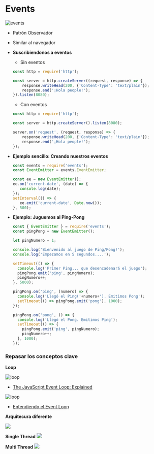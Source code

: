 # Events

![events](https://github.com/Fictizia/Curso-Node.js-para-desarrolladores-Front-end_ed8/raw/master/assets/event-loop-simple.png)

- Patrón Observador
- Similar al navegador

- **Suscribiendonos a eventos**
	- Sin eventos

	```javascript
	const http = require('http');
	
	const server = http.createServer((request, response) => {
		response.writeHead(200, {'Content-Type': 'text/plain'});
		response.end('¡Hola people!');
	}).listen(8080);
	```

	- Con eventos

	```javascript
	const http = require('http');
	
	const server = http.createServer().listen(8080);
	
	server.on('request', (request, response) => {
		response.writeHead(200, {'Content-Type': 'text/plain'});
		response.end('¡Hola people!');
	});
	```

- **Ejemplo sencillo: Creando nuestros eventos**

  ```javascript
  const events = require('events');
  const EventEmitter = events.EventEmitter;
  
  const ee = new EventEmitter(); 
  ee.on('current-date', (date) => { 
     console.log(date); 
  }); 
  setInterval(() => { 
     ee.emit('current-date', Date.now()); 
  }, 500);
  ```

- **Ejemplo: Juguemos al Ping-Pong**

  ```javascript
  const { EventEmitter } = require('events');
  const pingPong = new EventEmitter();
  
  let pingNumero = 1;
  
  console.log('Bienvenido al juego de Ping/Pong!');
  console.log('Empezamos en 5 segundos....');
  
  setTimeout(() => {
    console.log('Primer Ping... que desencadenará el juego');
    pingPong.emit('ping', pingNumero);
    pingNumero++;
  }, 5000);
  
  pingPong.on('ping', (numero) => {
    console.log('Llegó el Ping('+numero+'). Emitimos Pong');
    setTimeout(() => pingPong.emit('pong'), 1000);
  });
  
  pingPong.on('pong', () => {
    console.log('Llegó el Pong. Emitimos Ping');
    setTimeout(() => {
      pingPong.emit('ping', pingNumero);
      pingNumero++;
    }, 1000);
  });
  ```

### Repasar los conceptos clave

**Loop**

![loop](https://github.com/Fictizia/Curso-Node.js-para-desarrolladores-Front-end_ed8/raw/master/assets/nodejs-loop-simple.png)

- [The JavaScript Event Loop: Explained](http://blog.carbonfive.com/2013/10/27/the-javascript-event-loop-explained/)

![loop](../assets/nodejs-loop-complex.png)

- [Entendiendo el Event Loop](https://medium.com/the-node-js-collection/what-you-should-know-to-really-understand-the-node-js-event-loop-and-its-metrics-c4907b19da4c)

**Arquitecura diferente**

![](https://github.com/Fictizia/Curso-Node.js-para-desarrolladores-Front-end_ed8/raw/master/assets/event-loop-arch.png)


**Single Thread**
![](https://github.com/Fictizia/Curso-Node.js-para-desarrolladores-Front-end_ed8/raw/master/assets/single-thread.png)


**Multi Thread**
![](../assets/multi-thread.png)
